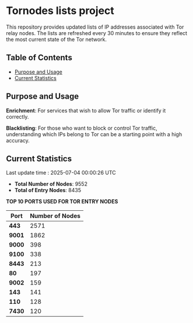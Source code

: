 # Tornodes lists project

This repository provides updated lists of IP addresses associated with Tor relay nodes. The lists are refreshed every 30 minutes to ensure they reflect the most current state of the Tor network.

## Table of Contents

- [Purpose and Usage](#purpose-and-usage)
- [Current Statistics](#current-statistics)


## Purpose and Usage

**Enrichment**: For services that wish to allow Tor traffic or identify it correctly.

**Blacklisting**: For those who want to block or control Tor traffic, understanding which IPs belong to Tor can be a starting point with a high accuracy.

## Current Statistics

Last update time : 2025-07-04 00:00:26 UTC

- **Total Number of Nodes**: 9552
- **Total of Entry Nodes**: 8435

**TOP 10 PORTS USED FOR TOR ENTRY NODES**

| **Port** | **Number of Nodes** |
|------|-----------------|
| **443**   | 2571  |
| **9001**   | 1862  |
| **9000**   | 398  |
| **9100**   | 338  |
| **8443**   | 213  |
| **80**   | 197  |
| **9002**   | 159  |
| **143**   | 141  |
| **110**   | 128  |
| **7430**   | 120  |

